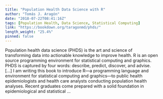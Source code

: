 ```yaml
---
title: "Population Health Data Science with R"
author: "Tomás J. Aragón"
date: "2018-07-22T08:41:16Z"
tags: [Population Health, Data Science, Statistical Computing]
link: "https://bookdown.org/taragonmd/phds/"
length_weight: "25.4%"
pinned: false
---
```


Population health data science (PHDS) is the art and science of transforming data into actionable knowledge to improve health. R is an open source programming environment for statistical computing and graphics. PHDS is captured by four words: describe, predict, discover, and advise. [...] I am writing this book to introduce R—a programming language and environment for statistical computing and graphics—to public health epidemiologists and health care analysts conducting population health analyses. Recent graduates come prepared with a solid foundation in epidemiological and statistical ...
